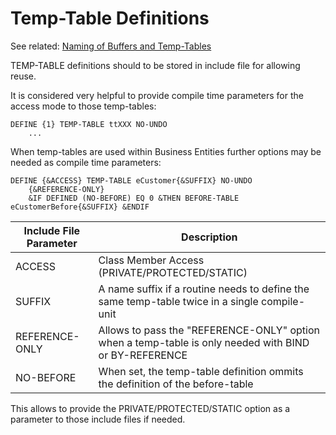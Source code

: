 # Temp-Table Definitions

See related: [Naming of Buffers and Temp-Tables](naming-buffer-and-temp-table.md "Naming of Buffers and Temp-Tables")

TEMP-TABLE definitions should to be stored in include file for allowing reuse.

It is considered very helpful to provide compile time parameters for the access mode to those temp-tables:

```
DEFINE {1} TEMP-TABLE ttXXX NO-UNDO
	...
```

When temp-tables are used within Business Entities further options may be needed as compile time parameters:

```
DEFINE {&ACCESS} TEMP-TABLE eCustomer{&SUFFIX} NO-UNDO 
	{&REFERENCE-ONLY} 
	&IF DEFINED (NO-BEFORE) EQ 0 &THEN BEFORE-TABLE eCustomerBefore{&SUFFIX} &ENDIF
```

Include File Parameter| Description
----------------------|-----------------
ACCESS                | Class Member Access (PRIVATE/PROTECTED/STATIC)
SUFFIX				  | A name suffix if a routine needs to define the same temp-table twice in a single compile-unit
REFERENCE-ONLY	      | Allows to pass the "REFERENCE-ONLY" option when a temp-table is only needed with BIND or BY-REFERENCE
NO-BEFORE             | When set, the temp-table definition ommits the definition of the before-table

This allows to provide the PRIVATE/PROTECTED/STATIC option as a parameter to those include files if needed.
